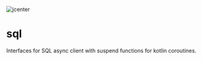 ![jcenter](https://img.shields.io/badge/_jcenter_-1.0.0.0-6688ff.png?style=flat)
# sql
Interfaces for SQL async client with suspend functions for kotlin coroutines.